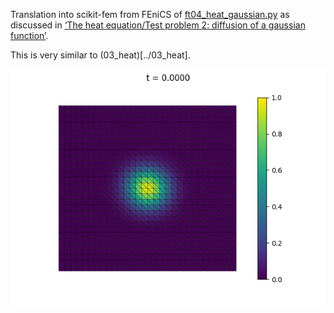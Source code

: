 Translation into scikit-fem from FEniCS of
[ft04_heat_gaussian.py](https://fenicsproject.org/pub/tutorial/python/vol1/ft04_heat_gaussian.py)
as discussed in [‘The heat
equation/Test problem 2: diffusion of a gaussian function’](https://fenicsproject.org/pub/tutorial/html/._ftut1006.html#___sec51).

This is very similar to (03_heat)[../03_heat].

![initial.png](initial.png)
